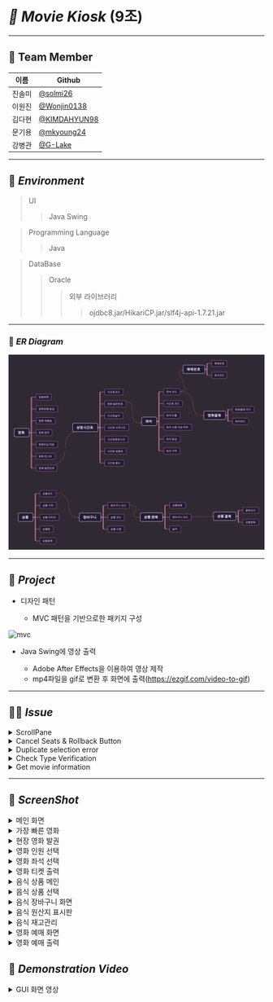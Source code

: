 # _🎥 Movie Kiosk_ (9조)

---

## 🙋 Team Member

| 이름   | Github                                         |
| ------ | ---------------------------------------------- |
| 진솔미 | [@solmi26](https://github.com/solmi26)         |
| 이원진 | [@Wonjin0138](https://github.com/Wonjin0138)   |
| 김다현 | [@KIMDAHYUN98](https://github.com/KIMDAHYUN98) |
| 문기용 | [@mkyoung24](https://github.com/mkyoung24)     |
| 강병관 | [@G-Lake](https://github.com/G-Lake)           |

---

## 📌 _Environment_

> UI
>
> > Java Swing

> Programming Language
>
> > Java

> DataBase
>
> > Oracle
> >
> > > 외부 라이브러리
> > >
> > > > ojdbc8.jar/HikariCP.jar/slf4j-api-1.7.21.jar

---

### 📌 _ER Diagram_

![erd](./MovieKiosk/image/movie/ERD.jpg)

---

## 📌 _Project_

- 디자인 패턴

  - MVC 패턴을 기반으로한 패키지 구성

![mvc](https://user-images.githubusercontent.com/84116965/129394319-e93b844f-7ddc-4608-b708-b31ccc3b31bb.png)

- Java Swing에 영상 출력

  - Adobe After Effects을 이용하여 영상 제작
  - mp4파일을 gif로 변환 후 화면에 출력(https://ezgif.com/video-to-gif)

---

<!-- ## 📌 _Issue_

```java
public Detail_P2_C(String img_path, String name, String price, String quantity, JFrame frame) {
	      LineBorder lineColor = new LineBorder(new Color(87,149,255));

	      setBackground(new Color(255, 255, 255));
	      setLayout(new BorderLayout());
	      setBorder(lineColor);

	      ChkImg img = new ChkImg(img_path,94,87);

	      add(img,"West");

	      JPanel centerPanel = new JPanel();
	      centerPanel.setBackground(Color.white);
	      centerPanel.setLayout(null);

	      JLabel proName = new JLabel(name);
	      proName.setFont(new Font("Lao MN", Font.BOLD | Font.ITALIC, 15));
	      proName.setForeground(Color.black);
	      proName.setBounds(20, 30, 200, 30);

	      JLabel proPrice = new JLabel(price + "원");
	      proPrice.setBounds(220, 30, 78, 31);

	      JLabel proQuan = new JLabel(quantity + "개");
	      proQuan.setBounds(342, 35, 32, 16);

	      JButton deleteBtn = new RoundedButton("Delete");
	      deleteBtn.setBounds(410, 30, 50, 50);
	      deleteBtn.setForeground(new Color(255, 0, 0));
	      deleteBtn.setBackground(new Color(255, 30, 255));

	      centerPanel.add(proName);
	      centerPanel.add(proPrice);
	      centerPanel.add(proQuan);
	      centerPanel.add(deleteBtn);

	      add(centerPanel,"Center");

	      deleteBtn.addActionListener(new ActionListener() {

			@Override
			public void actionPerformed(ActionEvent e) {
				new ProductsBasketsDAO().basketDelete(new ProductsBasket(proName.getText()));
				frame.setVisible(false);
				new DetailFrame();
			}
		});
	   }
```

> **ScrollPane Issue**
>
> > 장바구니 품목들은 각각 JPanel로 이루어져 있다.<br>
> > 그 패널 안에는 해당 품목의 이미지/이름/가격/수량이 들어가는데,<br>
> > 이 때 Panel의 Layout을 null로 지정해주어야 setBounds 함수로 원하는 위치에 삽입할 수 있다.<br>
> > 하지만 JScrollPane Component의 Layout을 Null로 지정하면 전체 장바구니의 스크롤기능이 들어가지를 않는다.<br>
> > 이 부분을 해결하기 위해서는, 각각의 품목 Panel의 요소들을 setBounds로 원하는 위치에 넣은 후에<br>
> > 그 JPanel을 다시 JPanel2에 넣어주고,JPanel2의 Layout을 Default값 BorderLayout으로 지정한다.<br>
> > 여기서 주위할점은 Scroll 기능은 양 사이드의 끝을 컴퓨터가 인지해야 들어가기 때문에<br>
> > JScrollPane의 Component로 들어가는 JPanel안에 요소(JButton,JLabel)중 하나라도 "East","West"에 지정이 되있어야 한다.<br>

```java
public class ProductList {
  public static void main(String[] args) {

    if(pbDAO.basketList().size() == 0) {
			JPanel noData = new JPanel();
			noData.setBackground(new Color(255,254,230));
			JLabel msg = new JLabel("장바구니에 상품이 없습니다");
			msg.setFont(new Font("Lucida Grande", Font.BOLD, 20));
			noData.add(msg);
			scroll = new JScrollPane(noData);
			add(scroll);
			scroll.setBounds(0, 67, 600, 383);
			scroll.setVisible(true);
		} else {

			for(int i = 0; i < pbDAO.basketList().size(); ++i) {

				panel2_1.add(new Detail_P2_C(
						pbDAO.basketList().get(i).getImgPath(),
						pbDAO.basketList().get(i).getName(),
						pbDAO.basketList().get(i).getPrice(),
						pbDAO.basketList().get(i).getQuantity(),
						this));

				panel2.add(panel2_1.get(i));

				prices.add(Integer.parseInt(pbDAO.basketList().get(i).getPrice()));
			}
			scroll = new JScrollPane(panel2);
			add(scroll);

			scroll.setBounds(0, 67, 600, 383);
			scroll.setVisible(true);
		}
  }
}
``` -->

<!-- ## 📝 _Troubles_ -->

## 📌📝 _Issue_

<details>
	<summary>ScrollPane</summary>

```java
public Detail_P2_C(String img_path, String name, String price, String quantity, JFrame frame) {
	      LineBorder lineColor = new LineBorder(new Color(87,149,255));

	      setBackground(new Color(255, 255, 255));
	      setLayout(new BorderLayout());
	      setBorder(lineColor);

	      ChkImg img = new ChkImg(img_path,94,87);

	      add(img,"West");

	      JPanel centerPanel = new JPanel();
	      centerPanel.setBackground(Color.white);
	      centerPanel.setLayout(null);

	      JLabel proName = new JLabel(name);
	      proName.setFont(new Font("Lao MN", Font.BOLD | Font.ITALIC, 15));
	      proName.setForeground(Color.black);
	      proName.setBounds(20, 30, 200, 30);

	      JLabel proPrice = new JLabel(price + "원");
	      proPrice.setBounds(220, 30, 78, 31);

	      JLabel proQuan = new JLabel(quantity + "개");
	      proQuan.setBounds(342, 35, 32, 16);

	      JButton deleteBtn = new RoundedButton("Delete");
	      deleteBtn.setBounds(410, 30, 50, 50);
	      deleteBtn.setForeground(new Color(255, 0, 0));
	      deleteBtn.setBackground(new Color(255, 30, 255));

	      centerPanel.add(proName);
	      centerPanel.add(proPrice);
	      centerPanel.add(proQuan);
	      centerPanel.add(deleteBtn);

	      add(centerPanel,"Center");

	      deleteBtn.addActionListener(new ActionListener() {

			@Override
			public void actionPerformed(ActionEvent e) {
				new ProductsBasketsDAO().basketDelete(new ProductsBasket(proName.getText()));
				frame.setVisible(false);
				new DetailFrame();
			}
		});
	   }
```

<!-- > **ScrollPane Issue** -->

> Problem
>
> > 장바구니 품목들은 각각 JPanel로 이루어져 있다.<br>그 패널 안에는 해당 품목의 이미지/이름/가격/수량이 들어가는데,<br>이 때 Panel의 Layout을 null로 지정해주어야 setBounds 함수로 원하는 위치에 삽입할 수 있다.<br> 하지만 JScrollPane Component의 Layout을 Null로 지정하면 전체 장바구니의 스크롤기능이 들어가지를 않는다.<br>
> >
> > > Solution
> > >
> > > > 이 부분을 해결하기 위해서는, 각각의 품목 Panel의 요소들을 setBounds로 원하는 위치에 넣은 후에<br>그 JPanel을 다시 JPanel2에 넣어주고,JPanel2의 Layout을 Default값 BorderLayout으로 지정한다.<br> 여기서 주위할점은 Scroll 기능은 양 사이드의 끝을 컴퓨터가 인지해야 들어가기 때문에<br>JScrollPane의 Component로 들어가는 JPanel안에 요소(JButton,JLabel)중 하나라도 "East","West"에 지정이 되있어야 한다.<br>

```java
public class ProductList {
  public static void main(String[] args) {

    if(pbDAO.basketList().size() == 0) {
			JPanel noData = new JPanel();
			noData.setBackground(new Color(255,254,230));
			JLabel msg = new JLabel("장바구니에 상품이 없습니다");
			msg.setFont(new Font("Lucida Grande", Font.BOLD, 20));
			noData.add(msg);
			scroll = new JScrollPane(noData);
			add(scroll);
			scroll.setBounds(0, 67, 600, 383);
			scroll.setVisible(true);
		} else {

			for(int i = 0; i < pbDAO.basketList().size(); ++i) {

				panel2_1.add(new Detail_P2_C(
						pbDAO.basketList().get(i).getImgPath(),
						pbDAO.basketList().get(i).getName(),
						pbDAO.basketList().get(i).getPrice(),
						pbDAO.basketList().get(i).getQuantity(),
						this));

				panel2.add(panel2_1.get(i));

				prices.add(Integer.parseInt(pbDAO.basketList().get(i).getPrice()));
			}
			scroll = new JScrollPane(panel2);
			add(scroll);

			scroll.setBounds(0, 67, 600, 383);
			scroll.setVisible(true);
		}
  }
}
```

</details>

<details>
	<summary>Cancel Seats & Rollback Button</summary>      
	
> Problem
> > 좌석을 고르는 과정에서 좌석을 선택한 후 마음이 바뀌어서 골랐던 것을 취소하기 위해 <br>한 번 더 클릭하면 원래의 색으로 돌아와야 했으나 버튼의 색깔을 받아오는 메서드를 찾지 못함.
> > > Solution 
> > > >각 버튼이 현재 선택이 되었는지 안되었는지 담아둘 배열을 전역변수로 만들어 두어 상태를 확인할 수 있다면 될 것 같다는 아이디어 반영.<br> 클래스에 boolean 타입의 배열을 만든뒤 false상태에서 클릭을 했을 경우 해당 index의 값을 true로 바꿔주고 색깔을 바꿔주었으며<br> true에서 다시 클릭을 했을 경우 false로 바꾼 뒤 원래의 색깔로 나오게 수정했다.

```java
	if(SeatChoice_1.th1e_btn_selected[index - 1])
         {
            SeatChoice_1.th1e_btn_selected[index - 1] = false;
            btn.setBackground(new Color(0x404040));
            SeatChoice_1.selected_cnt--;
            SeatChoice_1.ticket_price -= SeatChoice_1.th1e_btn_price[index - 1];
            SeatChoice_1.price_label.setText("일반: " + (PeopleCheck.adult_cnt + PeopleCheck.child_cnt + PeopleCheck.old_cnt) + "              " + "장애인: " + PeopleCheck.disable_cnt + "              " + "가격: " + SeatChoice_1.ticket_price);

         }
         else
         {
            if(SeatChoice_1.peoples > SeatChoice_1.selected_cnt)
            {
               SeatChoice_1.th1e_btn_selected[index - 1] = true;
               btn.setBackground(new Color(0xFF3333));
               SeatChoice_1.selected_cnt++;
               SeatChoice_1.ticket_price += SeatChoice_1.th1e_btn_price[index - 1];
               SeatChoice_1.price_label.setText("일반: " + (PeopleCheck.adult_cnt + PeopleCheck.child_cnt + PeopleCheck.old_cnt) + "              " + "장애인: " + PeopleCheck.disable_cnt + "              " + "가격: " + SeatChoice_1.ticket_price);
            }

```

</details>

<details>
	<summary>Duplicate selection error</summary>
	
> Problem
> > 인원수를 고르는 과정에서 인원수를 클릭한 뒤 마음이 바뀌어 다른 영화를 선택했을 때 <br>인원수를 고르는 프레임에 기존에 클릭돼있던 버튼이 그대로 클릭되어있는 문제가 발생함.
> > > Solution 
> > > > 인원수를 고르는 프레임이 떴을때 마다 버튼들을 초기화해준다면 해결이 될 것 같다는 아이디어 반영.<br>인원수를 고르다가 또는 좌석을 고르다가 다른 영화를 보고 싶어진 경우 이전으로 돌아가도 항상 0명에 버튼이 체크돼있도록 수정함.

```java
for(int i = 1; i < btns1.size(); i++) {
				adult_btn.get(i).setBackground(new Color(0x404040));
				child_btn.get(i).setBackground(new Color(0x404040));
				disable_btn.get(i).setBackground(new Color(0x404040));
				old_btn.get(i).setBackground(new Color(0x404040));
			}
			adult_cnt = 0;
			child_cnt = 0;
			disable_cnt = 0;
			old_cnt = 0;
			pre_adult_btn_num = 0;
			now_adult_btn_num = 0;
			pre_child_btn_num = 0;
			now_child_btn_num = 0;
			pre_disable_btn_num = 0;
			now_disable_btn_num = 0;
			pre_old_btn_num = 0;
			now_old_btn_num = 0;

		adult_btn.get(0).setBackground(new Color(0xCC0066));
		child_btn.get(0).setBackground(new Color(0xCC0066));
		disable_btn.get(0).setBackground(new Color(0xCC0066));
		old_btn.get(0).setBackground(new Color(0xCC0066));

```

</details>
	
<details>
	<summary>Check Type Verification</summary>   
	
> Problem
> > 좌석 선택중 장애인석의 숫자는 한정적인데 장애인이 아닌 사람이 장애인석을 예약하는 경우 오류 메시지를 띄워야 된다고 생각했으나<br> 사람 인원 중에서 장애인의 숫자를 알 수가 없었음.
> > > Solution 
> > > > 인원수를 전체인원이 아닌 장애인 인원을 변수에 따로 저장해두어 인원 수를 확인하면 될 것 같다는 아이디어 반영.<br>장애인 인원수보다 많은 수를 예약하려고 하면 에러 메시지를 나오게 설정해두어서 장애인석은 장애인만 예약할 수 있게 수정.

```java
if(PeopleCheck.disable_cnt == 0)
                  {
                     ErrorFrame frame = new ErrorFrame();
                     frame.getContentPane().setBackground(new Color(0x404040));
                     frame.setDefaultOptions();
                     JLabel label = new JLabel();
                     label.setText("장애인만 예약 가능합니다.");
                     label.setFont(new Font("돋움", Font.PLAIN|Font.BOLD, 30));
                     label.setForeground(Color.white);
                     label.setHorizontalAlignment(JLabel.CENTER);
                     frame.add(label);
                  }
                  else
                  {
                     if(PeopleCheck.disable_cnt > SeatChoice_1.disable_btn_cnt)
                     {
                        SeatChoice_1.th1a_btn_selected[index - 1] = true;
                        btn.setBackground(new Color(0xFF3333));
                        SeatChoice_1.disable_btn_cnt++;
                        SeatChoice_1.selected_cnt++;
                        SeatChoice_1.ticket_price += SeatChoice_1.th1a_btn_price[index - 1];
                        SeatChoice_1.price_label.setText("일반: " + (PeopleCheck.adult_cnt + PeopleCheck.child_cnt + PeopleCheck.old_cnt) + "              " + "장애인: " + PeopleCheck.disable_cnt + "              " + "가격: " + SeatChoice_1.ticket_price);
                     }
                     else
                     {
                        ErrorFrame frame = new ErrorFrame();
                        frame.getContentPane().setBackground(new Color(0x404040));
                        frame.setDefaultOptions();
                        JLabel label = new JLabel();
                        label.setText("장애인만 예약 가능합니다.");
                        label.setFont(new Font("돋움", Font.PLAIN|Font.BOLD, 30));
                        label.setForeground(Color.white);
                        label.setHorizontalAlignment(JLabel.CENTER);
                        frame.add(label);
                     }

```

</details>

</details>
	
<details>
	<summary>Get movie information</summary>

> Problem
>
> > 영화 시간을 선택하면 그에 따른 영화 정보와 다른 정보들이 같이 와야 하는 상황이 있었는데<br>
> > 버튼에서 가져올 수 있는것은 영화가 시작하는 시간 하나라서 이것으로 다른 정보들을 연결해서 찾기가 어려웠음<br>
> > 만약 같은 시간대에 상영하는 다른 영화들이 존재하면 어떤 영화의 시간인지 알 수 없기에 원하는 정보를 얻을 수 없었음<br>
> >
> > > Solution
> > >
> > > > 버튼을 만들 때 영화마다 영화 정보가 담겨있는 클래스를 따로 만들어서 <br>
> > > > 버튼의 리스너 기능을 추가할 때 그에 맞는 영화 클래스 정보를 담아 놓는 방법을 선택함.<br>
> > > > 1번 영화를 선택하면 버튼이 구현되어 있는 클래스 자체에 1번 영화의 정보를 담아 놓고
> > > > 시간 정보는 버튼의 이름에 설정해놓은 다음<br>
> > > > 버튼을 클릭하면 1번 영화가 담겨져 있는 클래스로 넘어가고<br>
> > > > 클래스에는 이미 데이터베이스에서 가져온 시간 정보와 영화 정보들이 담겨 있기에<br>
> > > > 시간대를 비교해서 해당 영화가 가지고 있는 다른 정보들을 가져오는 방식을 사용함.<br>

```java


```

</details>

---

## 📸 _ScreenShot_

<details>
<summary>메인 화면</summary>
<div markdown="1">

![main](https://user-images.githubusercontent.com/77534863/130552143-ed417539-f301-4676-a801-4da8b16ce446.jpeg)

</div>
</details>

<details>
<summary>가장 빠른 영화</summary>
<div markdown="1">

![KakaoTalk_Photo_2021-08-24-12-40-06 012](https://user-images.githubusercontent.com/77534863/130552300-6e5e3df6-cbad-4284-b035-5ab81561cab6.jpeg)

</div>
</details>     
	
<details>
<summary>현장 영화 발권</summary>
<div markdown="1">

![KakaoTalk_Photo_2021-08-24-12-40-06 011](https://user-images.githubusercontent.com/77534863/130552392-0f3c0af8-baf3-42f5-b11a-4c519bc7854d.jpeg)

</div>
</details>    
	
<details>
<summary>영화 인원 선택</summary>
<div markdown="1">

![KakaoTalk_Photo_2021-08-24-12-40-06 004](https://user-images.githubusercontent.com/77534863/130553049-c2bff907-c470-4ffb-9641-fc9d0fb31270.jpeg)

</div>
</details>     
	
	
<details>
<summary>영화 좌석 선택</summary>
<div markdown="1">

![KakaoTalk_Photo_2021-08-24-12-40-06 006](https://user-images.githubusercontent.com/77534863/130552449-e2581f16-335a-474e-a85f-e5866a3410da.jpeg)

</div>
</details>     
	
	
<details>
<summary>영화 티켓 출력</summary>
<div markdown="1">

![KakaoTalk_Photo_2021-08-24-12-40-06 002](https://user-images.githubusercontent.com/77534863/130552541-a7f47e82-dc79-496e-bfb3-5955bbb6f108.jpeg)

</div>
</details>       
	
	
<details>
<summary>음식 상품 메인</summary>
<div markdown="1">

![KakaoTalk_Photo_2021-08-24-12-40-06 007](https://user-images.githubusercontent.com/77534863/130552585-173b7a7c-d9fa-468f-86d0-9fc50fd2880e.jpeg)

</div>
</details>      
	
<details>
<summary>음식 상품 선택</summary>
<div markdown="1">

![KakaoTalk_Photo_2021-08-24-12-40-06 010](https://user-images.githubusercontent.com/77534863/130552626-a5305f08-e121-4391-a5e1-aab01038f9ff.jpeg)

</div>
</details>     
	
	
<details>
<summary>음식 장바구니 화면</summary>
<div markdown="1">

![KakaoTalk_Photo_2021-08-24-12-40-06 008](https://user-images.githubusercontent.com/77534863/130552665-9c6d1153-197f-4494-89ca-ce3725aae862.jpeg)

</div>
</details>      
	
<details>
<summary>음식 원산지 표시판</summary>
<div markdown="1">

![KakaoTalk_Photo_2021-08-24-12-40-06 009](https://user-images.githubusercontent.com/77534863/130552711-c0e70788-b947-4c37-bcc0-038a7550c8cf.jpeg)

</div>
</details>     
	
<details>
<summary>음식 재고관리</summary>
<div markdown="1">

![상품수정완료](https://user-images.githubusercontent.com/77534863/130552807-46bd6490-8c0a-4d8e-856d-d7374b866642.png)

</div>
</details>     
	
<details>
<summary>영화 예매 화면</summary>
<div markdown="1">

![KakaoTalk_Photo_2021-08-24-12-40-06 003](https://user-images.githubusercontent.com/77534863/130552881-b12e07e3-6eca-491c-9dd7-5f29a31750ee.jpeg)

</div>
</details>     
	
<details>
<summary>영화 예매 출력</summary>
<div markdown="1">

![KakaoTalk_Photo_2021-08-24-12-40-06 005](https://user-images.githubusercontent.com/77534863/130552910-da31fb39-4de3-4b70-bca2-3f1ff2af1768.jpeg)

</div>
</details>

## 📸 _Demonstration Video_

<details>
<summary>GUI 화면 영상</summary>
<div markdown="1">

영상삽입

</div>
</details>
